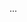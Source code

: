 <panel type="info" header=":trophy: Can implement overloading :star::star::star:" expandable expanded no-close>

<panel type="info" header=":trophy: Can explain method overloading :star::star::star:" expandable>
  <include src="../../book/oopDesign/inheritance/overloading/full.md" />
  <panel header=":dart: Evidence" expanded>

...

  </panel>
</panel>

</panel>
